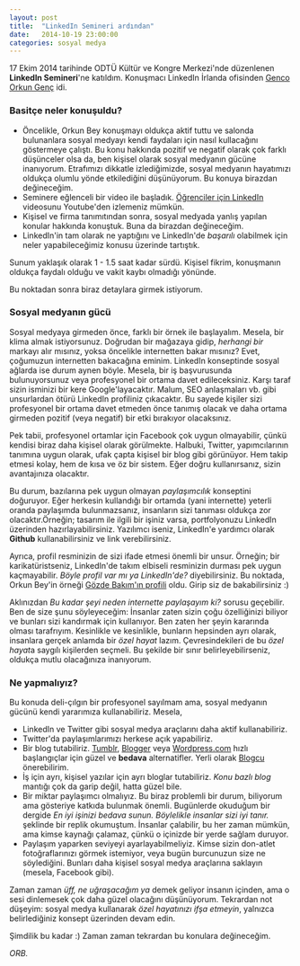```yaml
---
layout: post
title:  "LinkedIn Semineri ardından"
date:   2014-10-19 23:00:00
categories: sosyal medya
---
```

17 Ekim 2014 tarihinde ODTÜ Kültür ve Kongre Merkezi'nde düzenlenen **LinkedIn Semineri**'ne katıldım. Konuşmacı LinkedIn İrlanda ofisinden [Genco Orkun Genç](http://ie.linkedin.com/in/gencoorkun) idi.

### Basitçe neler konuşuldu?

* Öncelikle, Orkun Bey konuşmayı oldukça aktif tuttu ve salonda bulunanlara sosyal medyayı kendi faydaları için nasıl kullacağını göstermeye çalıştı. Bu konu hakkında pozitif ve negatif olarak çok farklı düşünceler olsa da, ben kişisel olarak sosyal  medyanın gücüne inanıyorum. Etrafımızı dikkatle izlediğimizde, sosyal medyanın hayatımızı oldukça olumlu yönde etkilediğini düşünüyorum. Bu konuya birazdan değineceğim.
* Seminere eğlenceli bir video ile başladık. [Öğrenciler için LinkedIn](http://www.youtube.com/watch?v=YWp6AN00D_c) videosunu Youtube'den izlemeniz mümkün.
* Kişisel ve firma tanımıtından sonra, sosyal medyada yanlış yapılan konular hakkında konuştuk. Buna da birazdan değineceğim.
* LinkedIn'in tam olarak ne yaptığını ve LinkedIn'de *başarılı* olabilmek için neler yapabileceğimiz konusu üzerinde tartıştık.

Sunum yaklaşık olarak 1 - 1.5 saat kadar sürdü. Kişisel fikrim, konuşmanın oldukça faydalı olduğu ve vakit kaybı olmadığı yönünde.

Bu noktadan sonra biraz detaylara girmek istiyorum.

### Sosyal medyanın gücü

Sosyal medyaya girmeden önce, farklı bir örnek ile başlayalım. Mesela, bir klima almak istiyorsunuz. Doğrudan bir mağazaya gidip, *herhangi bir* markayı alır mısınız, yoksa öncelikle internetten bakar mısınız? Evet, çoğumuzun internetten bakacağına  eminim. LinkedIn konseptinde sosyal ağlarda ise durum aynen böyle. Mesela, bir iş başvurusunda bulunuyorsunuz veya profesyonel bir ortama davet edileceksiniz. Karşı taraf sizin isminizi bir kere Google'layacaktır. Malum, SEO anlaşmaları vb. gibi  unsurlardan ötürü LinkedIn profiliniz çıkacaktır. Bu sayede kişiler sizi profesyonel bir ortama davet etmeden önce tanımış olacak ve daha ortama girmeden pozitif (veya negatif) bir etki bırakıyor olacaksınız.

Pek tabii, profesyonel ortamlar için Facebook çok uygun olmayabilir, çünkü kendisi biraz daha kişisel olarak görülmekte. Halbuki, Twitter, yapımcılarının tanımına uygun olarak, ufak çapta kişisel bir blog gibi görünüyor. Hem takip etmesi kolay, hem de kısa ve öz bir sistem. Eğer doğru kullanırsanız, sizin avantajınıza olacaktır.

Bu durum, bazılarına pek uygun olmayan *paylaşımcılık* konseptini doğuruyor. Eğer herkesin kullandığı bir ortamda (yani internette) yeterli oranda paylaşımda bulunmazsanız, insanların sizi tanıması oldukça zor olacaktır.Örneğin; tasarım ile ilgili bir işiniz varsa, portfolyonuzu LinkedIn üzerinden hazırlayabilirsiniz. Yazılımcı iseniz, LinkedIn'e yardımcı olarak **Github** kullanabilirsiniz ve link verebilirsiniz.

Ayrıca, profil resminizin de sizi ifade etmesi önemli bir unsur. Örneğin; bir karikatüristseniz, LinkedIn'de takım elbiseli resminizin durması pek uygun kaçmayabilir. *Böyle profil var mı ya LinkedIn'de?* diyebilirsiniz. Bu noktada, Orkun Bey'in örneği [Gözde Bakım'ın profili](http://tr.linkedin.com/pub/gozde-bakim/28/a47/828) oldu. Girip siz de bakabilirsiniz :)

Aklınızdan *Bu kadar şeyi neden internette paylaşayım ki?* sorusu geçebilir. Ben de size şunu söyleyeceğim: İnsanlar zaten sizin çoğu özelliğinizi biliyor ve bunları sizi kandırmak için kullanıyor. Ben zaten her şeyin kararında olması tarafrıyım. Kesinlikle ve kesinlikle, bunların hepsinden ayrı olarak, insanlara gerçek anlamda bir *özel hayat* lazım. Çevresindekileri de bu *özel hayat*a saygılı kişilerden seçmeli. Bu şekilde bir sınır belirleyebilirseniz, oldukça mutlu olacağınıza inanıyorum.

### Ne yapmalıyız?

Bu konuda deli-çılgın bir profesyonel sayılmam ama, sosyal medyanın gücünü kendi yararımıza kullanabiliriz. Mesela,

* LinkedIn ve Twitter gibi sosyal medya araçlarını daha aktif kullanabiliriz.
* Twitter'da paylaşımlarımızı herkese açık yapabiliriz.
* Bir blog tutabiliriz. [Tumblr](http://tumblr.com), [Blogger](http://blogger.com) veya [Wordpress.com](http://wordpress.com) hızlı başlangıçlar için güzel ve **bedava** alternatifler. Yerli olarak [Blogcu](http://blogcu.com) önerebilirim.
* İş için ayrı, kişisel yazılar için ayrı bloglar tutabiliriz. *Konu bazlı blog* mantığı çok da garip değil, hatta güzel bile.
* Bir miktar paylaşımcı olmalıyız. Bu biraz problemli bir durum, biliyorum ama gösteriye katkıda bulunmak önemli. Bugünlerde okuduğum bir dergide *En iyi işinizi bedava sunun. Böylelikle insanlar sizi iyi tanır.* şeklinde bir replik okumuştum. İnsanlar çalabilir, bu her zaman mümkün, ama kimse kaynağı çalamaz, çünkü o içinizde bir yerde sağlam duruyor.
* Paylaşım yaparken seviyeyi ayarlayabilmeliyiz. Kimse sizin don-atlet fotoğraflarınızı görmek istemiyor, veya bugün burcunuzun size ne söylediğini. Bunları daha kişisel sosyal medya araçlarına saklayın (mesela, Facebook gibi).

Zaman zaman *üff, ne uğraşacağım ya* demek geliyor insanın içinden, ama o sesi dinlemesek çok daha güzel olacağını düşünüyorum. Tekrardan not düşeyim: sosyal medya kullanarak *özel hayatınızı ifşa etmeyin*, yalnızca belirlediğiniz konsept üzerinden devam edin.

Şimdilik bu kadar :) Zaman zaman tekrardan bu konulara değineceğim.

*ORB.*




